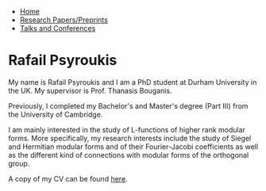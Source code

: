 <nav>
  <ul>
    <li><a href="README.md">Home</a></li>
    <li><a href="Research Papers-Preprints.md">Research Papers/Preprints</a></li>
    <li><a href="Talks.md">Talks and Conferences</a></li>
  </ul>
</nav>

# Rafail Psyroukis 

My name is Rafail Psyroukis and I am a PhD student at Durham University in the UK. My supervisor is Prof. Thanasis Bouganis.

Previously, I completed my Bachelor's and Master's degree (Part III) from the University of Cambridge.

I am mainly interested in the study of L-functions of higher rank modular forms. More specifically, my research interests include the study of Siegel and Hermitian modular forms and of their Fourier-Jacobi coefficients as well as the different kind of connections with modular forms of the orthogonal group.

A copy of my CV can be found [here](https://drive.google.com/file/d/1Im-QpxLNOzENiuYmCkz70eM0yM5cBCOu/view).
